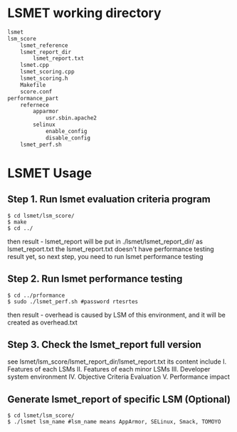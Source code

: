 # LSMET working directory
```bash
lsmet
lsm_score
    lsmet_reference
    lsmet_report_dir
        lsmet_report.txt 
    lsmet.cpp
    lsmet_scoring.cpp
    lsmet_scoring.h
    Makefile
    score.conf 
performance_part
    refernece
        apparmor
            usr.sbin.apache2
        selinux
            enable_config
            disable_config
    lsmet_perf.sh
```
# LSMET Usage
## Step 1. Run lsmet evaluation criteria program
```bash=
$ cd lsmet/lsm_score/
$ make
$ cd ../
```
then result - lsmet_report will be put in ./lsmet/lsmet_report_dir/ as lsmet_report.txt
the lsmet_report.txt doesn't have performance testing result yet, so next step, you need to run lsmet performance testing
## Step 2. Run lsmet performance testing
```bash=
$ cd ../prformance
$ sudo ./lsmet_perf.sh #password rtesrtes
```
then result - overhead is caused by LSM of this environment, and it will be created as overhead.txt
## Step 3. Check the lsmet_report full version
see lsmet/lsm_score/lsmet_report_dir/lsmet_report.txt
its content include
I. Features of each LSMs
II. Features of each minor LSMs
III. Developer system environment
IV. Objective Criteria Evaluation
V. Performance impact

## Generate lsmet_report of specific LSM (Optional)
```bash=
$ cd lsmet/lsm_score/
$ ./lsmet lsm_name #lsm_name means AppArmor, SELinux, Smack, TOMOYO
```

